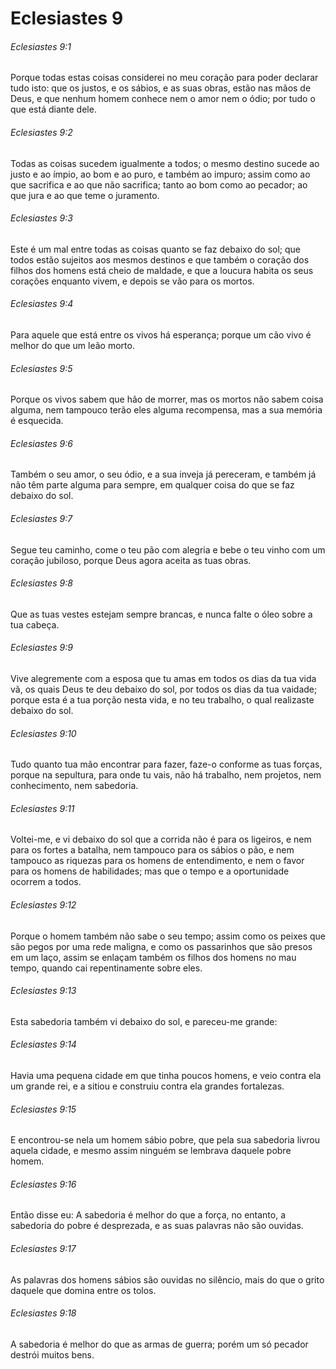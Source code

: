 # Eclesiastes 9

###### Eclesiastes 9:1

Porque todas estas coisas considerei no meu coração para poder declarar tudo isto: que os justos, e os sábios, e as suas obras, estão nas mãos de Deus, e que nenhum homem conhece nem o amor nem o ódio; por tudo o que está diante dele.

###### Eclesiastes 9:2

Todas as coisas sucedem igualmente a todos; o mesmo destino sucede ao justo e ao ímpio, ao bom e ao puro, e também ao impuro; assim como ao que sacrifica e ao que não sacrifica; tanto ao bom como ao pecador; ao que jura e ao que teme o juramento.

###### Eclesiastes 9:3

Este é um mal entre todas as coisas quanto se faz debaixo do sol; que todos estão sujeitos aos mesmos destinos e que também o coração dos filhos dos homens está cheio de maldade, e que a loucura habita os seus corações enquanto vivem, e depois se vão para os mortos.

###### Eclesiastes 9:4

Para aquele que está entre os vivos há esperança; porque um cão vivo é melhor do que um leão morto.

###### Eclesiastes 9:5

Porque os vivos sabem que hão de morrer, mas os mortos não sabem coisa alguma, nem tampouco terão eles alguma recompensa, mas a sua memória é esquecida.

###### Eclesiastes 9:6

Também o seu amor, o seu ódio, e a sua inveja já pereceram, e também já não têm parte alguma para sempre, em qualquer coisa do que se faz debaixo do sol.

###### Eclesiastes 9:7

Segue teu caminho, come o teu pão com alegria e bebe o teu vinho com um coração jubiloso, porque Deus agora aceita as tuas obras.

###### Eclesiastes 9:8

Que as tuas vestes estejam sempre brancas, e nunca falte o óleo sobre a tua cabeça.

###### Eclesiastes 9:9

Vive alegremente com a esposa que tu amas em todos os dias da tua vida vã, os quais Deus te deu debaixo do sol, por todos os dias da tua vaidade; porque esta é a tua porção nesta vida, e no teu trabalho, o qual realizaste debaixo do sol.

###### Eclesiastes 9:10

Tudo quanto tua mão encontrar para fazer, faze-o conforme as tuas forças, porque na sepultura, para onde tu vais, não há trabalho, nem projetos, nem conhecimento, nem sabedoria.

###### Eclesiastes 9:11

Voltei-me, e vi debaixo do sol que a corrida não é para os ligeiros, e nem para os fortes a batalha, nem tampouco para os sábios o pão, e nem tampouco as riquezas para os homens de entendimento, e nem o favor para os homens de habilidades; mas que o tempo e a oportunidade ocorrem a todos.

###### Eclesiastes 9:12

Porque o homem também não sabe o seu tempo; assim como os peixes que são pegos por uma rede maligna, e como os passarinhos que são presos em um laço, assim se enlaçam também os filhos dos homens no mau tempo, quando cai repentinamente sobre eles.

###### Eclesiastes 9:13

Esta sabedoria também vi debaixo do sol, e pareceu-me grande:

###### Eclesiastes 9:14

Havia uma pequena cidade em que tinha poucos homens, e veio contra ela um grande rei, e a sitiou e construiu contra ela grandes fortalezas.

###### Eclesiastes 9:15

E encontrou-se nela um homem sábio pobre, que pela sua sabedoria livrou aquela cidade, e mesmo assim ninguém se lembrava daquele pobre homem.

###### Eclesiastes 9:16

Então disse eu: A sabedoria é melhor do que a força, no entanto, a sabedoria do pobre é desprezada, e as suas palavras não são ouvidas.

###### Eclesiastes 9:17

As palavras dos homens sábios são ouvidas no silêncio, mais do que o grito daquele que domina entre os tolos.

###### Eclesiastes 9:18

A sabedoria é melhor do que as armas de guerra; porém um só pecador destrói muitos bens.

